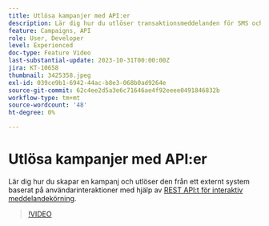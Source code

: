```yaml
---
title: Utlösa kampanjer med API:er
description: Lär dig hur du utlöser transaktionsmeddelanden för SMS och e-postmeddelanden från ett externt system i AJO.
feature: Campaigns, API
role: User, Developer
level: Experienced
doc-type: Feature Video
last-substantial-update: 2023-10-31T00:00:00Z
jira: KT-10658
thumbnail: 3425358.jpeg
exl-id: 039ce9b1-6942-44ac-b8e3-068b0ad9264e
source-git-commit: 62c4ee2d5a3e6c71646ae4f92eeee0491846832b
workflow-type: tm+mt
source-wordcount: '48'
ht-degree: 0%

---
```


# Utlösa kampanjer med API:er

Lär dig hur du skapar en kampanj och utlöser den från ett externt system baserat på användarinteraktioner med hjälp av [REST API:t för interaktiv meddelandekörning](https://developer.adobe.com/journey-optimizer-apis/references/messaging/#tag/execution).

>[!VIDEO](https://video.tv.adobe.com/v/3425358/?learn=on)
